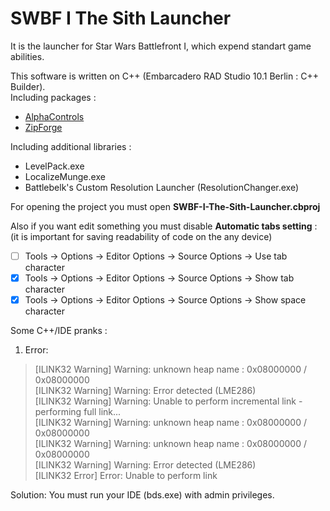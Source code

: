 # SWBF I The Sith Launcher  
It is the launcher for Star Wars Battlefront I, which expend standart game abilities.  

This software is written on C++ (Embarcadero RAD Studio 10.1 Berlin : C++ Builder).  
Including packages :  
- [AlphaControls](http://www.alphaskins.com/index.php)  
- [ZipForge](http://www.componentace.com/download/download.php?editionid=12)  

Including additional libraries :
- LevelPack.exe
- LocalizeMunge.exe
- Battlebelk's Custom Resolution Launcher (ResolutionChanger.exe)

For opening the project you must open **SWBF-I-The-Sith-Launcher.cbproj**  

Also if you want edit something you must disable **Automatic tabs setting** :  
(it is important for saving readability of code on the any device)  
- [ ] Tools -> Options -> Editor Options -> Source Options -> Use tab character
- [x] Tools -> Options -> Editor Options -> Source Options -> Show tab character
- [x] Tools -> Options -> Editor Options -> Source Options -> Show space character  

Some C++/IDE pranks :
1) Error:  
> [ILINK32 Warning] Warning: unknown heap name : 0x08000000 / 0x08000000  
> [ILINK32 Warning] Warning: Error detected (LME286)  
> [ILINK32 Warning] Warning: Unable to perform incremental link - performing full link...  
> [ILINK32 Warning] Warning: unknown heap name : 0x08000000 / 0x08000000  
> [ILINK32 Warning] Warning: unknown heap name : 0x08000000 / 0x08000000  
> [ILINK32 Warning] Warning: Error detected (LME286)  
> [ILINK32 Error] Error: Unable to perform link

Solution: You must run your IDE (bds.exe) with admin privileges.  
